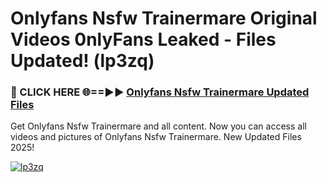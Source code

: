 # Onlyfans Nsfw Trainermare Original Videos 0nlyFans Leaked - Files Updated! (lp3zq)

<h3>🔴 CLICK HERE 🌐==►► <a href="https://wtach.club/leakvideo/" rel="nofollow">Onlyfans Nsfw Trainermare Updated Files</a></h3>

Get Onlyfans Nsfw Trainermare and all content. Now you can access all videos and pictures of Onlyfans Nsfw Trainermare. New Updated Files 2025!

[![lp3zq](https://i.imgur.com/PQ7UWWw.gif)](https://wtach.club/leakvideo/)

